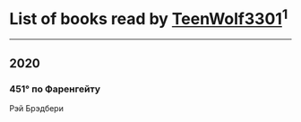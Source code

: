 # List of books read by [TeenWolf3301](t.me/TeenWolf3301)<sup>1</sup>
---

## 2020

### 451° по Фаренгейту
Рэй Брэдбери



